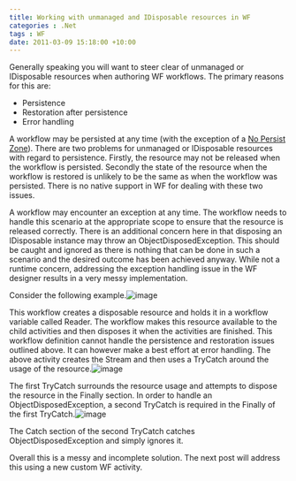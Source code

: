 ```yaml
---
title: Working with unmanaged and IDisposable resources in WF
categories : .Net
tags : WF
date: 2011-03-09 15:18:00 +10:00
---
```


Generally speaking you will want to steer clear of unmanaged or IDisposable resources when authoring WF workflows. The primary reasons for this are:

* Persistence
* Restoration after persistence
* Error handling

A workflow may be persisted at any time (with the exception of a [No Persist Zone][0]). There are two problems for unmanaged or IDisposable resources with regard to persistence. Firstly, the resource may not be released when the workflow is persisted. Secondly the state of the resource when the workflow is restored is unlikely to be the same as when the workflow was persisted. There is no native support in WF for dealing with these two issues.

A workflow may encounter an exception at any time. The workflow needs to handle this scenario at the appropriate scope to ensure that the resource is released correctly. There is an additional concern here in that disposing an IDisposable instance may throw an ObjectDisposedException. This should be caught and ignored as there is nothing that can be done in such a scenario and the desired outcome has been achieved anyway. While not a runtime concern, addressing the exception handling issue in the WF designer results in a very messy implementation.

Consider the following example.![image][1]

This workflow creates a disposable resource and holds it in a workflow variable called Reader. The workflow makes this resource available to the child activities and then disposes it when the activities are finished. This workflow definition cannot handle the persistence and restoration issues outlined above. It can however make a best effort at error handling. The above activity creates the Stream and then uses a TryCatch around the usage of the resource.![image][2]

The first TryCatch surrounds the resource usage and attempts to dispose the resource in the Finally section. In order to handle an ObjectDisposedException, a second TryCatch is required in the Finally of the first TryCatch.![image][3]

The Catch section of the second TryCatch catches ObjectDisposedException and simply ignores it.

Overall this is a messy and incomplete solution. The next post will address this using a new custom WF activity.

[0]: http://msmvps.com/blogs/theproblemsolver/archive/2010/08/22/workflows-and-no-persist-zones.aspx
[1]: //blogfiles/image_81.png
[2]: //blogfiles/image_82.png
[3]: //blogfiles/image_83.png
